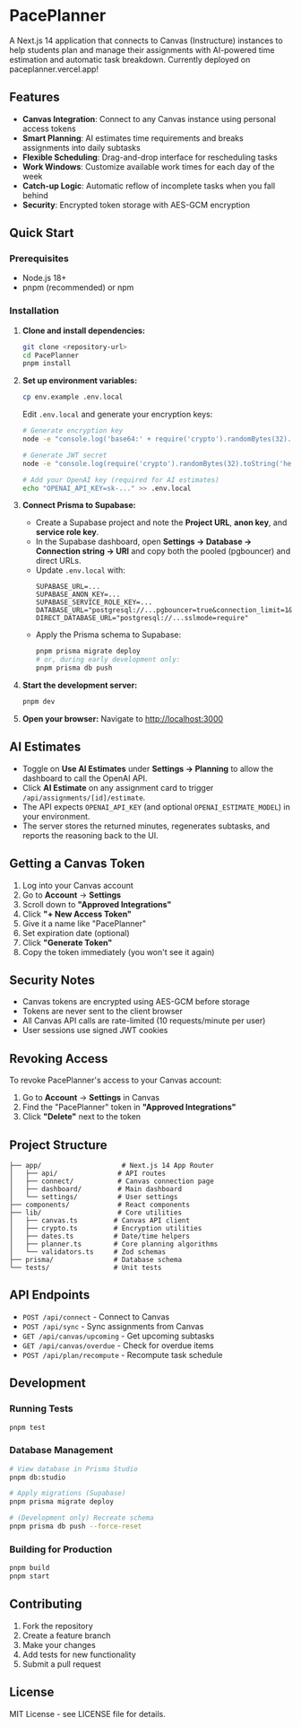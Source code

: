 # PacePlanner

A Next.js 14 application that connects to Canvas (Instructure) instances to help students plan and manage their assignments with AI-powered time estimation and automatic task breakdown.
Currently deployed on paceplanner.vercel.app!

## Features

- **Canvas Integration**: Connect to any Canvas instance using personal access tokens
- **Smart Planning**: AI estimates time requirements and breaks assignments into daily subtasks
- **Flexible Scheduling**: Drag-and-drop interface for rescheduling tasks
- **Work Windows**: Customize available work times for each day of the week
- **Catch-up Logic**: Automatic reflow of incomplete tasks when you fall behind
- **Security**: Encrypted token storage with AES-GCM encryption

## Quick Start

### Prerequisites

- Node.js 18+ 
- pnpm (recommended) or npm

### Installation

1. **Clone and install dependencies:**
   ```bash
   git clone <repository-url>
   cd PacePlanner
   pnpm install
   ```

2. **Set up environment variables:**
   ```bash
   cp env.example .env.local
   ```
   
   Edit `.env.local` and generate your encryption keys:
   ```bash
   # Generate encryption key
   node -e "console.log('base64:' + require('crypto').randomBytes(32).toString('base64'))"
   
   # Generate JWT secret
   node -e "console.log(require('crypto').randomBytes(32).toString('hex'))"

   # Add your OpenAI key (required for AI estimates)
   echo "OPENAI_API_KEY=sk-..." >> .env.local
   ```

3. **Connect Prisma to Supabase:**
   - Create a Supabase project and note the **Project URL**, **anon key**, and **service role key**.
   - In the Supabase dashboard, open **Settings → Database → Connection string → URI** and copy both the pooled (pgbouncer) and direct URLs.
   - Update `.env.local` with:
     ```
     SUPABASE_URL=...
     SUPABASE_ANON_KEY=...
     SUPABASE_SERVICE_ROLE_KEY=...
     DATABASE_URL="postgresql://...pgbouncer=true&connection_limit=1&pool_timeout=30&sslmode=require"
     DIRECT_DATABASE_URL="postgresql://...sslmode=require"
     ```
   - Apply the Prisma schema to Supabase:
     ```bash
     pnpm prisma migrate deploy
     # or, during early development only:
     pnpm prisma db push
     ```

4. **Start the development server:**
   ```bash
   pnpm dev
   ```

5. **Open your browser:**
   Navigate to [http://localhost:3000](http://localhost:3000)

## AI Estimates

- Toggle on **Use AI Estimates** under **Settings -> Planning** to allow the dashboard to call the OpenAI API.
- Click **AI Estimate** on any assignment card to trigger `/api/assignments/[id]/estimate`.
- The API expects `OPENAI_API_KEY` (and optional `OPENAI_ESTIMATE_MODEL`) in your environment.
- The server stores the returned minutes, regenerates subtasks, and reports the reasoning back to the UI.

## Getting a Canvas Token

1. Log into your Canvas account
2. Go to **Account** → **Settings**
3. Scroll down to **"Approved Integrations"**
4. Click **"+ New Access Token"**
5. Give it a name like "PacePlanner"
6. Set expiration date (optional)
7. Click **"Generate Token"**
8. Copy the token immediately (you won't see it again)

## Security Notes

- Canvas tokens are encrypted using AES-GCM before storage
- Tokens are never sent to the client browser
- All Canvas API calls are rate-limited (10 requests/minute per user)
- User sessions use signed JWT cookies

## Revoking Access

To revoke PacePlanner's access to your Canvas account:

1. Go to **Account** → **Settings** in Canvas
2. Find the "PacePlanner" token in **"Approved Integrations"**
3. Click **"Delete"** next to the token

## Project Structure

```
├── app/                    # Next.js 14 App Router
│   ├── api/               # API routes
│   ├── connect/           # Canvas connection page
│   ├── dashboard/         # Main dashboard
│   └── settings/          # User settings
├── components/            # React components
├── lib/                   # Core utilities
│   ├── canvas.ts         # Canvas API client
│   ├── crypto.ts         # Encryption utilities
│   ├── dates.ts          # Date/time helpers
│   ├── planner.ts        # Core planning algorithms
│   └── validators.ts     # Zod schemas
├── prisma/               # Database schema
└── tests/                # Unit tests
```

## API Endpoints

- `POST /api/connect` - Connect to Canvas
- `POST /api/sync` - Sync assignments from Canvas
- `GET /api/canvas/upcoming` - Get upcoming subtasks
- `GET /api/canvas/overdue` - Check for overdue items
- `POST /api/plan/recompute` - Recompute task schedule

## Development

### Running Tests
```bash
pnpm test
```

### Database Management
```bash
# View database in Prisma Studio
pnpm db:studio

# Apply migrations (Supabase)
pnpm prisma migrate deploy

# (Development only) Recreate schema
pnpm prisma db push --force-reset
```

### Building for Production
```bash
pnpm build
pnpm start
```

## Contributing

1. Fork the repository
2. Create a feature branch
3. Make your changes
4. Add tests for new functionality
5. Submit a pull request

## License

MIT License - see LICENSE file for details.
